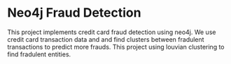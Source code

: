 # Neo4j Fraud Detection
This project implements credit card fraud detection using neo4j. We use credit card transaction data and and find clusters between fradulent transactions to predict more frauds.
This project using louvian clustering to find fradulent entities.
